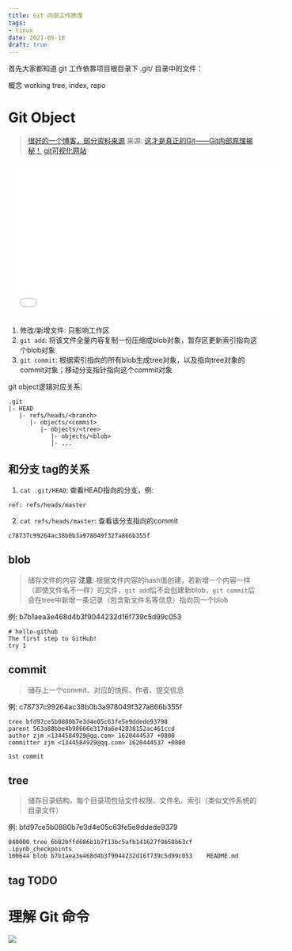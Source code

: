 ```yaml
---
title: Git 内部工作原理
tags:
- linux
date: 2021-05-10
draft: true
---
```


首先大家都知道 git 工作依靠项目根目录下 .git/ 目录中的文件：

概念 working tree, index, repo

# Git Object
> [很好的一个博客，部分资料来源](https://www.yiibai.com/git)
来源: [这才是真正的Git——Git内部原理揭秘！](https://zhuanlan.zhihu.com/p/96631135)
[git可视化网站](http://onlywei.github.io/explain-git-with-d3)

<iframe src="/images/git.mp4" scrolling="no" border="0" frameborder="no" framespacing="0" allowfullscreen="true" width="560" height="315" style="border:none;overflow:hidden;display:block;margin:0 auto;"></iframe>

1. 修改/新增文件: 只影响工作区
2. `git add`: 将该文件全量内容复制一份压缩成blob对象，暂存区更新索引指向这个blob对象
3. `git commit`: 根据索引指向的所有blob生成tree对象，以及指向tree对象的commit对象；移动分支指针指向这个commit对象

git object逻辑对应关系:
```
.git
|- HEAD
   |- refs/heads/<branch>
      |- objects/<commit>
         |- objects/<tree>
            |- objects/<blob>
            |- ...
```

## 和分支 tag的关系
1. `cat .git/HEAD`: 查看HEAD指向的分支，例:
```
ref: refs/heads/master
```
2. `cat refs/heads/master`: 查看该分支指向的commit
```
c78737c99264ac38b0b3a978049f327a866b355f
```

## blob
> 储存文件的内容
**注意**: 根据文件内容的hash值创建，若新增一个内容一样（即使文件名不一样）的文件，`git add`后不会创建新blob，`git commit`后会在tree中新增一条记录（包含新文件名等信息）指向同一个blob

例: b7b1aea3e468d4b3f9044232d16f739c5d99c053
```
# hello-github
The first step to GitHub!
try 1
```

## commit
> 储存上一个commit、对应的快照、作者、提交信息

例: c78737c99264ac38b0b3a978049f327a866b355f
```
tree bfd97ce5b0880b7e3d4e05c63fe5e9ddede93798
parent 563a88bbe4b98666e317da6e42838152ac461ccd
author zjm <1344584929@qq.com> 1620444537 +0800
committer zjm <1344584929@qq.com> 1620444537 +0800

1st commit
```
## tree
> 储存目录结构，每个目录项包括文件权限、文件名、索引（类似文件系统的目录文件）

例: bfd97ce5b0880b7e3d4e05c63fe5e9ddede9379
```
040000 tree 6b82bffd686b1b7f13bc5afb141627f9b58b63cf    .ipynb_checkpoints
100644 blob b7b1aea3e468d4b3f9044232d16f739c5d99c053    README.md
```
    
## tag TODO


# 理解 Git 命令

![](/images/git_stash.jpg)

